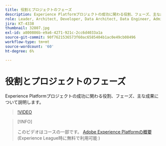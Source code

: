 ```yaml
---
title: 役割とプロジェクトのフェーズ
description: Experience Platformプロジェクトの成功に関わる役割、フェーズ、主な成果について説明します。
role: Leader, Architect, Developer, Data Architect, Data Engineer, Admin, User
jira: KT-4338
thumbnail: 32807.jpg
exl-id: a800886b-e9a6-4271-921c-2cc6d4033a1a
source-git-commit: 90f7621536573f60ac6585404b1ac0e49cb08496
workflow-type: tm+mt
source-wordcount: '60'
ht-degree: 6%

---
```


# 役割とプロジェクトのフェーズ

Experience Platformプロジェクトの成功に関わる役割、フェーズ、主な成果について説明します。

>[!VIDEO](https://video.tv.adobe.com/v/32807?quality=12&learn=on)

>[!INFO]
>
> このビデオはコースの一部です。 [Adobe Experience Platformの概要](https://experienceleague.adobe.com/?recommended=ExperiencePlatform-U-1-2020.1&amp;lang=ja)(Experience League時に無料で利用可能 )

